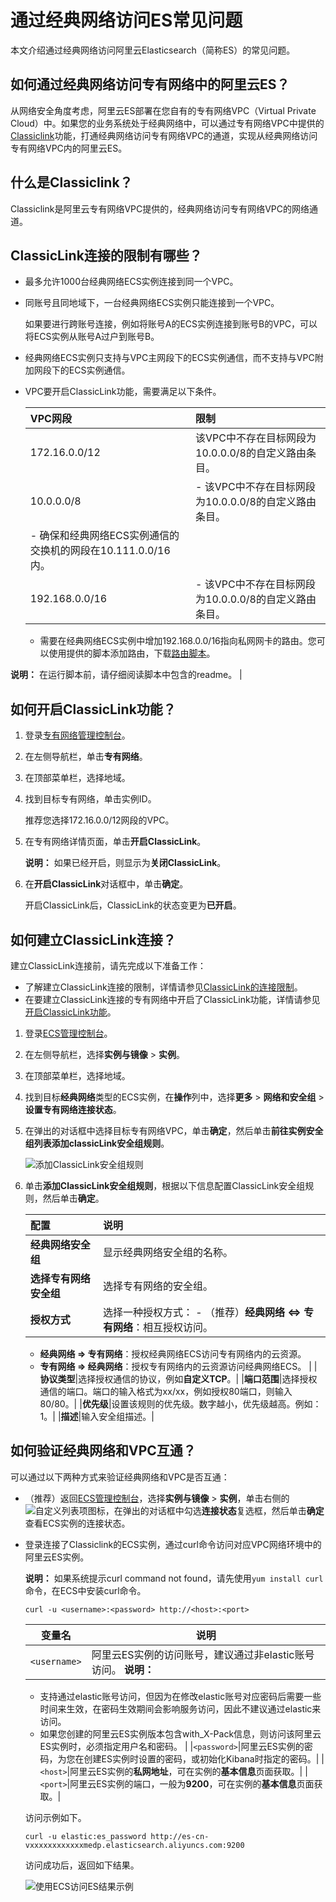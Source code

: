 # 通过经典网络访问ES常见问题

本文介绍通过经典网络访问阿里云Elasticsearch（简称ES）的常见问题。

## 如何通过经典网络访问专有网络中的阿里云ES？

从网络安全角度考虑，阿里云ES部署在您自有的专有网络VPC（Virtual Private Cloud）中。如果您的业务系统处于经典网络中，可以通过专有网络VPC中提供的[Classiclink](/intl.zh-CN/Elasticsearch/常见问题/通过经典网络访问ES常见问题.md)功能，打通经典网络访问专有网络VPC的通道，实现从经典网络访问专有网络VPC内的阿里云ES。

## 什么是Classiclink？

Classiclink是阿里云专有网络VPC提供的，经典网络访问专有网络VPC的网络通道。

## ClassicLink连接的限制有哪些？

-   最多允许1000台经典网络ECS实例连接到同一个VPC。
-   同账号且同地域下，一台经典网络ECS实例只能连接到一个VPC。

    如果要进行跨账号连接，例如将账号A的ECS实例连接到账号B的VPC，可以将ECS实例从账号A过户到账号B。

-   经典网络ECS实例只支持与VPC主网段下的ECS实例通信，而不支持与VPC附加网段下的ECS实例通信。
-   VPC要开启ClassicLink功能，需要满足以下条件。

    |VPC网段|限制|
    |:----|:-|
    |172.16.0.0/12|该VPC中不存在目标网段为10.0.0.0/8的自定义路由条目。|
    |10.0.0.0/8|    -   该VPC中不存在目标网段为10.0.0.0/8的自定义路由条目。
    -   确保和经典网络ECS实例通信的交换机的网段在10.111.0.0/16内。 |
    |192.168.0.0/16|    -   该VPC中不存在目标网段为10.0.0.0/8的自定义路由条目。
    -   需要在经典网络ECS实例中增加192.168.0.0/16指向私网网卡的路由。您可以使用提供的脚本添加路由，下载[路由脚本](http://docs-aliyun.cn-hangzhou.oss.aliyun-inc.com/assets/attach/58095/cn_zh/1502878832385/route192.zip)。

**说明：** 在运行脚本前，请仔细阅读脚本中包含的readme。 |


## 如何开启ClassicLink功能？

1.  登录[专有网络管理控制台](https://vpcnext.console.aliyun.com/vpc/cn-hangzhou/vpcs)。
2.  在左侧导航栏，单击**专有网络**。
3.  在顶部菜单栏，选择地域。
4.  找到目标专有网络，单击实例ID。

    推荐您选择172.16.0.0/12网段的VPC。

5.  在专有网络详情页面，单击**开启ClassicLink**。

    **说明：** 如果已经开启，则显示为**关闭ClassicLink**。

6.  在**开启ClassicLink**对话框中，单击**确定**。

    开启ClassicLink后，ClassicLink的状态变更为**已开启**。


## 如何建立ClassicLink连接？

建立ClassicLink连接前，请先完成以下准备工作：

-   了解建立ClassicLink连接的限制，详情请参见[ClassicLink的连接限制](/intl.zh-CN/Elasticsearch/常见问题/通过经典网络访问ES常见问题.md)。
-   在要建立ClassicLink连接的专有网络中开启了ClassicLink功能，详情请参见[开启ClassicLink功能](/intl.zh-CN/Elasticsearch/常见问题/通过经典网络访问ES常见问题.md)。

1.  登录[ECS管理控制台](https://ecs.console.aliyun.com)。
2.  在左侧导航栏，选择**实例与镜像** \> **实例**。
3.  在顶部菜单栏，选择地域。
4.  找到目标**经典网络**类型的ECS实例，在**操作**列中，选择**更多** \> **网络和安全组** \> **设置专有网络连接状态**。
5.  在弹出的对话框中选择目标专有网络VPC，单击**确定**，然后单击**前往实例安全组列表添加classicLink安全组规则**。

    ![添加ClassicLink安全组规则](https://static-aliyun-doc.oss-accelerate.aliyuncs.com/assets/img/zh-CN/4156359951/p54981.png)

6.  单击**添加ClassicLink安全组规则**，根据以下信息配置ClassicLink安全组规则，然后单击**确定**。

    |配置|说明|
    |:-|:-|
    |**经典网络安全组**|显示经典网络安全组的名称。|
    |**选择专有网络安全组**|选择专有网络的安全组。|
    |**授权方式**|选择一种授权方式：     -   （推荐）**经典网络 <=\> 专有网络**：相互授权访问。
    -   **经典网络 =\> 专有网络**：授权经典网络ECS访问专有网络内的云资源。
    -   **专有网络 =\> 经典网络**：授权专有网络内的云资源访问经典网络ECS。 |
    |**协议类型**|选择授权通信的协议，例如**自定义TCP**。|
    |**端口范围**|选择授权通信的端口。端口的输入格式为xx/xx，例如授权80端口，则输入80/80。|
    |**优先级**|设置该规则的优先级。数字越小，优先级越高。例如：1。|
    |**描述**|输入安全组描述。|


## 如何验证经典网络和VPC互通？

可以通过以下两种方式来验证经典网络和VPC是否互通：

-   （推荐）返回[ECS管理控制台](https://ecs.console.aliyun.com)，选择**实例与镜像** \> **实例**，单击右侧的![自定义列表项](https://static-aliyun-doc.oss-accelerate.aliyuncs.com/assets/img/zh-CN/4682185161/p249853.png)图标，在弹出的对话框中勾选**连接状态**复选框，然后单击**确定**查看ECS实例的连接状态。
-   登录连接了Classiclink的ECS实例，通过curl命令访问对应VPC网络环境中的阿里云ES实例。

    **说明：** 如果系统提示curl command not found，请先使用`yum install curl`命令，在ECS中安装curl命令。

    ```
    curl -u <username>:<password> http://<host>:<port>
    ```

    |变量名|说明|
    |---|--|
    |`<username>`|阿里云ES实例的访问账号，建议通过非elastic账号访问。 **说明：**

    -   支持通过elastic账号访问，但因为在修改elastic账号对应密码后需要一些时间来生效，在密码生效期间会影响服务访问，因此不建议通过elastic来访问。
    -   如果您创建的阿里云ES实例版本包含with\_X-Pack信息，则访问该阿里云ES实例时，必须指定用户名和密码。 |
    |`<password>`|阿里云ES实例的密码，为您在创建ES实例时设置的密码，或初始化Kibana时指定的密码。|
    |`<host>`|阿里云ES实例的**私网地址**，可在实例的**基本信息**页面获取。|
    |`<port>`|阿里云ES实例的端口，一般为**9200**，可在实例的**基本信息**页面获取。|

    访问示例如下。

    ```
    curl -u elastic:es_password http://es-cn-vxxxxxxxxxxxxmedp.elasticsearch.aliyuncs.com:9200
    ```

    访问成功后，返回如下结果。

    ![使用ECS访问ES结果示例](https://static-aliyun-doc.oss-accelerate.aliyuncs.com/assets/img/zh-CN/1869559951/p58858.png)


